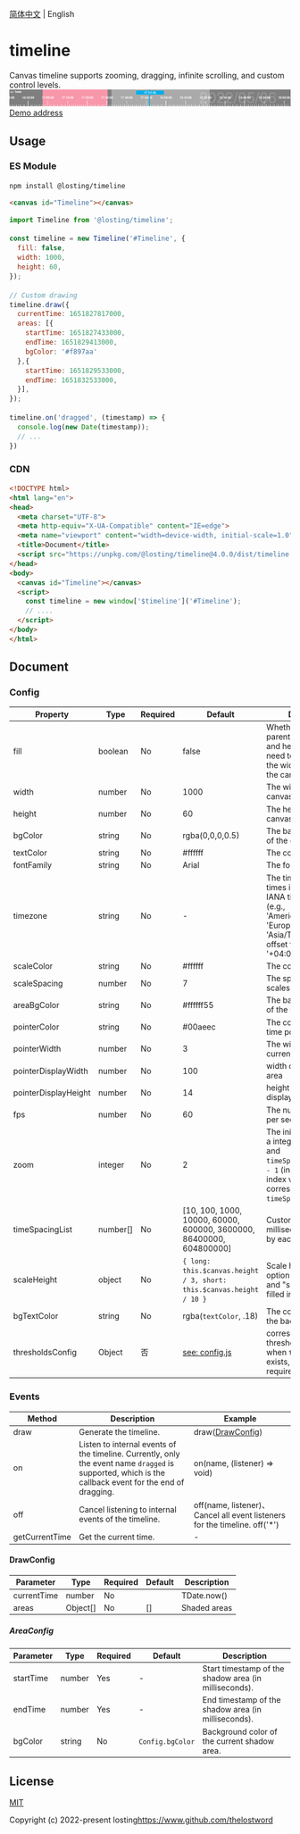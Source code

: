 [简体中文](./README.md) | English
# timeline
Canvas timeline supports zooming, dragging, infinite scrolling, and custom control levels.
![preview](./example/demo.png)
<a href="https://thelostword.github.io/timeline/" target="_blank">Demo address</a>

## Usage
### ES Module
``` shell
npm install @losting/timeline
```
``` html
<canvas id="Timeline"></canvas>
```

``` JavaScript
import Timeline from '@losting/timeline';

const timeline = new Timeline('#Timeline', {
  fill: false,
  width: 1000,
  height: 60,
});

// Custom drawing
timeline.draw({
  currentTime: 1651827817000,
  areas: [{
    startTime: 1651827433000,
    endTime: 1651829413000,
    bgColor: '#f897aa'
  },{
    startTime: 1651829533000,
    endTime: 1651832533000,
  }],
});

timeline.on('dragged', (timestamp) => {
  console.log(new Date(timestamp));
  // ...
})
```

### CDN
``` html
<!DOCTYPE html>
<html lang="en">
<head>
  <meta charset="UTF-8">
  <meta http-equiv="X-UA-Compatible" content="IE=edge">
  <meta name="viewport" content="width=device-width, initial-scale=1.0">
  <title>Document</title>
  <script src="https://unpkg.com/@losting/timeline@4.0.0/dist/timeline.iife.js"></script>
</head>
<body>
  <canvas id="Timeline"></canvas>
  <script>
    const timeline = new window['$timeline']('#Timeline');
    // ....
  </script>
</body>
</html>
```

## Document
### Config
| Property | Type | Required | Default | Description |
| --- | --- | --- | --- | --- |
| fill | boolean | No | false | Whether to fit the parent container width and height. If false, you need to manually set the width and height of the canvas |
| width | number | No | 1000 | The width of the canvas |
| height | number | No | 60 | The height of the canvas |
| bgColor | string | No | rgba(0,0,0,0.5) | The background color of the canvas |
| textColor | string | No | #ffffff | The color of the text |
| fontFamily | string | No | Arial | The font family |
| timezone | string | No | - | The timezone to display times in. Accepts both IANA timezone format (e.g., 'America/New_York', 'Europe/London', 'Asia/Tokyo') or UTC offset format (e.g., '+04:00', '-08:00') |
| scaleColor | string | No | #ffffff | The color of the scale |
| scaleSpacing | number | No | 7 | The spacing between scales |
| areaBgColor | string | No | #ffffff55 | The background color of the shaded area |
| pointerColor | string | No | #00aeec | The color of the current time pointer |
| pointerWidth | number | No | 3 | The width of the current time pointer |
| pointerDisplayWidth | number | No | 100 | width of pointer display area |
| pointerDisplayHeight | number | No | 14 | height of pointer display area |
| fps | number | No | 60 | The number of frames per second |
| zoom | integer | No | 2 | The initial zoom value, a integer between `0` and `timeSpacingList.length - 1` (inclusive),The index value corresponding to `timeSpacingList`. |
| timeSpacingList | number[] | No | [10, 100, 1000, 10000, 60000, 600000, 3600000, 86400000, 604800000] | Customize the time (in milliseconds) occupied by each tick. |
| scaleHeight | object | No | `{ long: this.$canvas.height / 3, short: this.$canvas.height / 10 }` | Scale height. If this option is set, "long" and "short" must be filled in. |
| bgTextColor | string | No | rgba(`textColor`, .18) | The color of the text on the background |
| thresholdsConfig | Object | 否 | [see: config.js](./src/config.ts) | corresponding scaling threshold configuration, when `timeSpacingList` exists, this option is required. |

### Events

| Method | Description | Example |
| --- | --- | --- |
| draw | Generate the timeline. | draw([DrawConfig](#DrawConfig)) |
| on | Listen to internal events of the timeline. Currently, only the event name `dragged` is supported, which is the callback event for the end of dragging. | on(name, (listener) => void) |
| off | Cancel listening to internal events of the timeline. | off(name, listener)、 Cancel all event listeners for the timeline. off('*') |
| getCurrentTime | Get the current time. | - |

#### DrawConfig
| Parameter | Type | Required | Default | Description |
| --- | --- | --- | --- | --- |
| currentTime | number | No | | TDate.now() | The center point points to the timestamp in milliseconds. |
| areas | Object[] | No | [] | Shaded areas |

##### AreaConfig
| Parameter | Type | Required | Default | Description |
| --- | --- | --- | --- | --- |
| startTime | number | Yes | - | Start timestamp of the shadow area (in milliseconds). |
| endTime | number | Yes | - | End timestamp of the shadow area (in milliseconds). |
| bgColor | string | No | `Config.bgColor` | Background color of the current shadow area. |


## License

[MIT](https://opensource.org/licenses/MIT)

Copyright (c) 2022-present losting<https://www.github.com/thelostword>